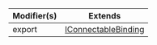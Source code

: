 | Modifier(s)                            | Extends                                    |
|----------------------------------------|--------------------------------------------|
| export | [IConnectableBinding](/runtime/binding/interface/connectable/iconnectablebinding.md) |